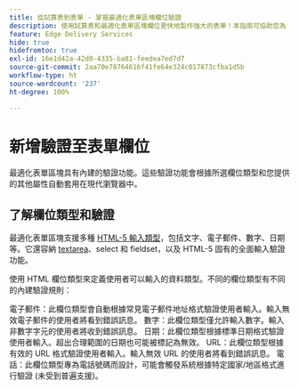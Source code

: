 ```yaml
---
title: 從試算表到表單 - 掌握最適化表單區塊欄位驗證
description: 使用試算表和最適化表單區塊欄位更快地製作強大的表單！本指南可協助您為 EDS Forms 區塊欄位建立自訂驗證。
feature: Edge Delivery Services
hide: true
hidefromtoc: true
exl-id: 16e1d42a-42d0-4335-ba81-feedea7ed7d7
source-git-commit: 2aa70e78764616f41fe64e324c017873cfba1d5b
workflow-type: ht
source-wordcount: '237'
ht-degree: 100%

---
```


# 新增驗證至表單欄位

最適化表單區塊具有內建的驗證功能。這些驗證功能會根據所選欄位類型和您提供的其他屬性自動套用在現代瀏覽器中。

## 了解欄位類型和驗證

最適化表單區塊支援多種 [HTML-5 輸入類型](https://developer.mozilla.org/en-US/docs/Web/HTML/Element/input#input_types)，包括文字、電子郵件、數字、日期等。它還容納 [textarea](https://developer.mozilla.org/en-US/docs/Web/HTML/Element/textarea)、select 和 fieldset，以及 HTML-5 固有的全面輸入驗證功能。

使用 HTML 欄位類型來定義使用者可以輸入的資料類型。不同的欄位類型有不同的內建驗證規則：

電子郵件：此欄位類型會自動根據常見電子郵件地址格式驗證使用者輸入。輸入無效電子郵件的使用者將看到錯誤訊息。
數字：此欄位類型僅允許輸入數字。輸入非數字字元的使用者將收到錯誤訊息。
日期：此欄位類型根據標準日期格式驗證使用者輸入。超出合理範圍的日期也可能被標記為無效。
URL：此欄位類型根據有效的 URL 格式驗證使用者輸入。輸入無效 URL 的使用者將看到錯誤訊息。
電話：此欄位類型專為電話號碼而設計，可能會觸發系統根據特定國家/地區格式進行驗證 (未受到普遍支援)。




